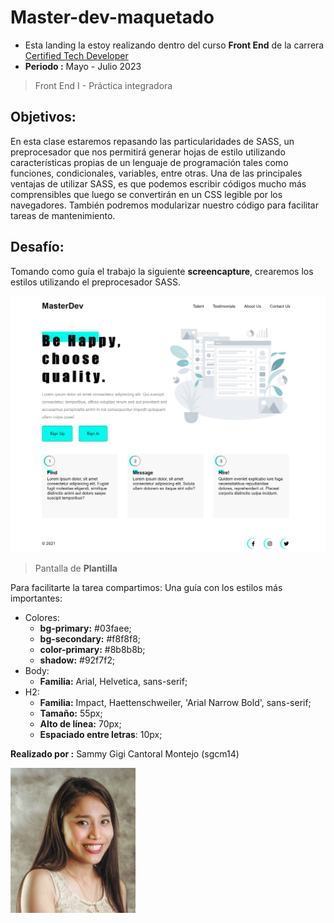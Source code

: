 Master-dev-maquetado
=============
- Esta landing la estoy realizando dentro del curso **Front End** de la carrera [Certified Tech Developer](https://www.digitalhouse.com/ar/productos/programacion/certified-tech-developer "Certified Tech Developer") 
- **Periodo :** Mayo - Julio 2023
> Front End I - Práctica integradora


**Objetivos:**
--------------
 En esta clase estaremos repasando las particularidades de SASS, un preprocesador que nos permitirá generar hojas de estilo utilizando características propias de un lenguaje de programación tales como funciones, condicionales, variables, entre otras.
Una de las principales ventajas de utilizar SASS, es que podemos escribir códigos mucho más comprensibles que luego se convertirán en un CSS legible por los navegadores.
También podremos modularizar nuestro código para facilitar tareas de mantenimiento.


**Desafío:**
------------

 Tomando como guía el trabajo la siguiente **screencapture**, crearemos los estilos utilizando el preprocesador SASS.

  ![](https://raw.githubusercontent.com/sgcm14/0523-C02-master-dev-maquetado/main/screencapture-terminado.png)
> Pantalla de **Plantilla**

Para facilitarte la tarea compartimos:
Una guía con los estilos más importantes:
- Colores:
    - **bg-primary:** #03faee;
    - **bg-secondary:** #f8f8f8;
    - **color-primary:** #8b8b8b;
    - **shadow:** #92f7f2;
- Body:
    - **Familia:** Arial, Helvetica, sans-serif;
- H2:
    - **Familia:** Impact, Haettenschweiler, 'Arial Narrow Bold', sans-serif;
    - **Tamaño:** 55px;
    - **Alto de línea:** 70px;
    - **Espaciado entre letras**: 10px;


**Realizado por :** Sammy Gigi Cantoral Montejo (sgcm14)

<img src ="https://raw.githubusercontent.com/sgcm14/sgcm14/main/sammy.jpg" width="200">